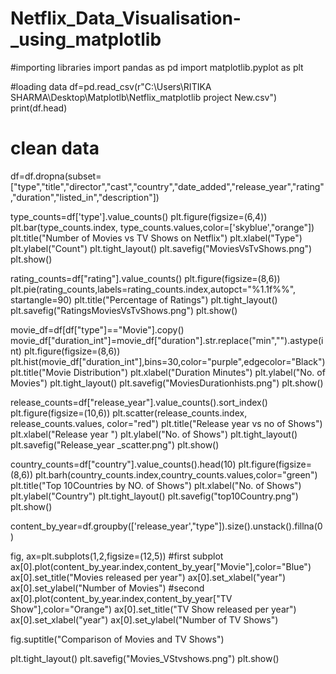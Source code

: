 # Netflix_Data_Visualisation-_using_matplotlib

#importing libraries
import pandas as pd
import matplotlib.pyplot as plt

#loading data
df=pd.read_csv(r"C:\Users\RITIKA SHARMA\Desktop\Matplotlb\Netflix_matplotlib project New.csv")
print(df.head)

# clean data
df=df.dropna(subset=["type","title","director","cast","country","date_added","release_year","rating","duration","listed_in","description"])

type_counts=df['type'].value_counts()
plt.figure(figsize=(6,4))
plt.bar(type_counts.index, type_counts.values,color=['skyblue',"orange"])
plt.title("Number of Movies vs TV Shows on Netflix")
plt.xlabel("Type")
plt.ylabel("Count")
plt.tight_layout()
plt.savefig("MoviesVsTvShows.png")
plt.show()


rating_counts=df["rating"].value_counts()
plt.figure(figsize=(8,6))
plt.pie(rating_counts,labels=rating_counts.index,autopct="%1.1f%%", startangle=90)
plt.title("Percentage of Ratings")
plt.tight_layout()
plt.savefig("RatingsMoviesVsTvShows.png")
plt.show()

movie_df=df[df["type"]=="Movie"].copy()
movie_df["duration_int"]=movie_df["duration"].str.replace("min","").astype(int)
plt.figure(figsize=(8,6))
plt.hist(movie_df["duration_int"],bins=30,color="purple",edgecolor="Black")
plt.title("Movie Distribution")
plt.xlabel("Duration Minutes")
plt.ylabel("No. of Movies")
plt.tight_layout()
plt.savefig("MoviesDurationhists.png")
plt.show()

release_counts=df["release_year"].value_counts().sort_index()
plt.figure(figsize=(10,6))
plt.scatter(release_counts.index, release_counts.values, color="red")
plt.title("Release year vs  no of Shows")
plt.xlabel("Release year ")
plt.ylabel("No. of Shows")
plt.tight_layout()
plt.savefig("Release_year _scatter.png")
plt.show()


country_counts=df["country"].value_counts().head(10)
plt.figure(figsize=(8,6))
plt.barh(country_counts.index,country_counts.values,color="green")
plt.title("Top 10Countries by NO. of Shows")
plt.xlabel("No. of Shows")
plt.ylabel("Country")
plt.tight_layout()
plt.savefig("top10Country.png")
plt.show()

content_by_year=df.groupby(['release_year',"type"]).size().unstack().fillna(0)

fig, ax=plt.subplots(1,2,figsize=(12,5))
#first subplot
ax[0].plot(content_by_year.index,content_by_year["Movie"],color="Blue")
ax[0].set_title("Movies released per year")
ax[0].set_xlabel("year")
ax[0].set_ylabel("Number of Movies")
#second
ax[0].plot(content_by_year.index,content_by_year["TV Show"],color="Orange")
ax[0].set_title("TV Show released per year")
ax[0].set_xlabel("year")
ax[0].set_ylabel("Number of TV Shows")

fig.suptitle("Comparison of Movies and TV Shows")


plt.tight_layout()
plt.savefig("Movies_VStvshows.png")
plt.show()
